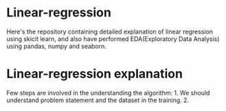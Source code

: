 # Linear-regression
Here's the repository containing detailed explanation of linear regression using skicit learn, and also have performed EDA(Exploratory Data Analysis) using pandas, numpy and seaborn.
# Linear-regression explanation 
  Few steps are involved in the understanding the algorithm: 
    1. We should understand problem statement and the dataset in the training. 
    2. 
